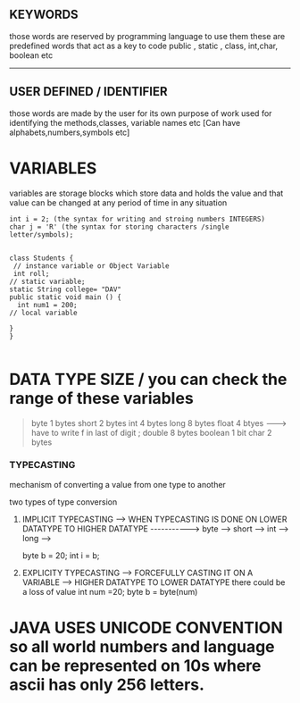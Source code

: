 ## KEYWORDS 
those words are reserved by programming language to use them
these are predefined words that act as a key to code
public , static , class, int,char, boolean etc

---
## USER DEFINED / IDENTIFIER
those words are made by the user for its own purpose of work
used for identifying the methods,classes, variable names etc
[Can have alphabets,numbers,symbols etc]

# VARIABLES
variables are storage blocks which store data and holds the value and that value can be changed at any period of time in any situation
```
int i = 2; (the syntax for writing and stroing numbers INTEGERS)
char j = 'R' (the syntax for storing characters /single letter/symbols);


class Students {
 // instance variable or Object Variable
 int roll;
// static variable;
static String college= "DAV"
public static void main () {
  int num1 = 200;
// local variable

}
}


```

# DATA TYPE SIZE / you can check the range of these variables
> byte 1 bytes
> short 2 bytes
> int 4 bytes
> long 8 bytes
> float 4 btyes  ---> have to write f in last of digit ;
> double 8 bytes
> boolean 1 bit
> char 2 bytes

### TYPECASTING
mechanism of converting a value from one type to another

two types of type conversion
1. IMPLICIT TYPECASTING --> WHEN TYPECASTING IS DONE ON LOWER DATATYPE TO HIGHER DATATYPE
    -----------> byte --> short --> int --> long -->

   byte b = 20;
    int i = b;

2. EXPLICITY TYPECASTING --> FORCEFULLY CASTING IT ON A VARIABLE --> HIGHER DATATYPE TO LOWER DATATYPE
    there could be a loss of value
   int num =20;
   byte b = byte(num)


#  JAVA USES UNICODE CONVENTION so all world numbers and language can be represented on 10s where ascii has only 256 letters.  
